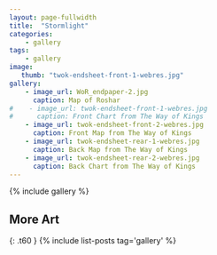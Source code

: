 ```yaml
---
layout: page-fullwidth
title:  "Stormlight"
categories:
    - gallery
tags:
    - gallery
image:
   thumb: "twok-endsheet-front-1-webres.jpg"
gallery:
    - image_url: WoR_endpaper-2.jpg
      caption: Map of Roshar
#    - image_url: twok-endsheet-front-1-webres.jpg
#      caption: Front Chart from The Way of Kings
    - image_url: twok-endsheet-front-2-webres.jpg
      caption: Front Map from The Way of Kings
    - image_url: twok-endsheet-rear-1-webres.jpg
      caption: Back Map from The Way of Kings
    - image_url: twok-endsheet-rear-2-webres.jpg
      caption: Back Chart from The Way of Kings
---
```


{% include gallery %}

## More Art
{: .t60 }
{% include list-posts tag='gallery' %}

